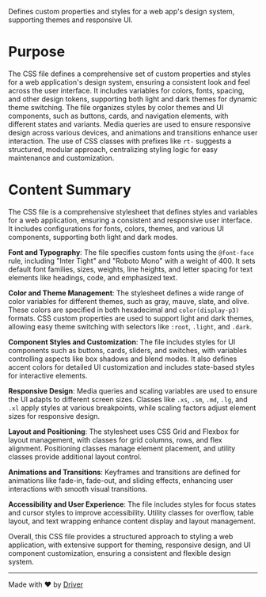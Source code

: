 <!--------------------------------------------------------------------------------->
<!-- IMPORTANT: This file is auto-generated by Driver (https://driver.ai). -------->
<!-- Manual edits may be overwritten on future commits. --------------------------->
<!--------------------------------------------------------------------------------->

Defines custom properties and styles for a web app's design system, supporting themes and responsive UI.

# Purpose
The CSS file defines a comprehensive set of custom properties and styles for a web application's design system, ensuring a consistent look and feel across the user interface. It includes variables for colors, fonts, spacing, and other design tokens, supporting both light and dark themes for dynamic theme switching. The file organizes styles by color themes and UI components, such as buttons, cards, and navigation elements, with different states and variants. Media queries are used to ensure responsive design across various devices, and animations and transitions enhance user interaction. The use of CSS classes with prefixes like `rt-` suggests a structured, modular approach, centralizing styling logic for easy maintenance and customization.
# Content Summary
The CSS file is a comprehensive stylesheet that defines styles and variables for a web application, ensuring a consistent and responsive user interface. It includes configurations for fonts, colors, themes, and various UI components, supporting both light and dark modes.

**Font and Typography**: The file specifies custom fonts using the `@font-face` rule, including "Inter Tight" and "Roboto Mono" with a weight of 400. It sets default font families, sizes, weights, line heights, and letter spacing for text elements like headings, code, and emphasized text.

**Color and Theme Management**: The stylesheet defines a wide range of color variables for different themes, such as gray, mauve, slate, and olive. These colors are specified in both hexadecimal and `color(display-p3)` formats. CSS custom properties are used to support light and dark themes, allowing easy theme switching with selectors like `:root`, `.light`, and `.dark`.

**Component Styles and Customization**: The file includes styles for UI components such as buttons, cards, sliders, and switches, with variables controlling aspects like box shadows and blend modes. It also defines accent colors for detailed UI customization and includes state-based styles for interactive elements.

**Responsive Design**: Media queries and scaling variables are used to ensure the UI adapts to different screen sizes. Classes like `.xs`, `.sm`, `.md`, `.lg`, and `.xl` apply styles at various breakpoints, while scaling factors adjust element sizes for responsive design.

**Layout and Positioning**: The stylesheet uses CSS Grid and Flexbox for layout management, with classes for grid columns, rows, and flex alignment. Positioning classes manage element placement, and utility classes provide additional layout control.

**Animations and Transitions**: Keyframes and transitions are defined for animations like fade-in, fade-out, and sliding effects, enhancing user interactions with smooth visual transitions.

**Accessibility and User Experience**: The file includes styles for focus states and cursor styles to improve accessibility. Utility classes for overflow, table layout, and text wrapping enhance content display and layout management.

Overall, this CSS file provides a structured approach to styling a web application, with extensive support for theming, responsive design, and UI component customization, ensuring a consistent and flexible design system.

---
Made with ❤️ by [Driver](https://www.driver.ai/)